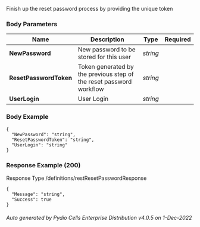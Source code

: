 






 
Finish up the reset password process by providing the unique token  


### Body Parameters

Name | Description | Type | Required
---|---|---|---
**NewPassword** | New password to be stored for this user | _string_ |   
**ResetPasswordToken** | Token generated by the previous step of the reset password workflow | _string_ |   
**UserLogin** | User Login | _string_ |   


### Body Example
```
{
  "NewPassword": "string",
  "ResetPasswordToken": "string",
  "UserLogin": "string"
}
```






### Response Example (200)
Response Type /definitions/restResetPasswordResponse

```
{
  "Message": "string",
  "Success": true
}
```




###### Auto generated by Pydio Cells Enterprise Distribution v4.0.5 on 1-Dec-2022
